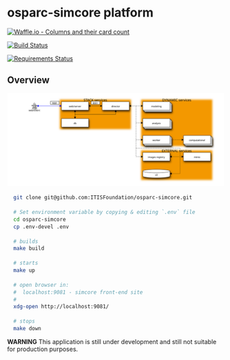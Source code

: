 # osparc-simcore platform

[![Waffle.io - Columns and their card count](https://badge.waffle.io/ITISFoundation/osparc-simcore.svg?columns=all)](https://waffle.io/ITISFoundation/osparc-simcore)

[![Build Status](https://travis-ci.org/ITISFoundation/osparc-simcore.svg?branch=master)](https://travis-ci.org/ITISFoundation/osparc-simcore)

[![Requirements Status](https://requires.io/github/ITISFoundation/osparc-simcore/requirements.svg?branch=master)](https://requires.io/github/ITISFoundation/osparc-simcore/requirements/?branch=master)

## Overview

![service-web](docs/img/service-interaction.svg)


```bash
  git clone git@github.com:ITISFoundation/osparc-simcore.git

  # Set environment variable by copying & editing `.env` file
  cd osparc-simcore
  cp .env-devel .env

  # builds
  make build

  # starts
  make up

  # open browser in:
  #  localhost:9081 - simcore front-end site
  #
  xdg-open http://localhost:9081/

  # stops
  make down
```



**WARNING** This application is still under development and still not suitable for production purposes.
